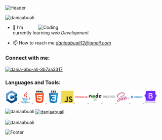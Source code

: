 ![Header](https://capsule-render.vercel.app/api?type=waving&height=300&color=D49796&text=Hi%20👋,%20I'm%20Dania%20Abu%20Ali&fontSize=34&section=header)
<p align="left"> <img src="https://komarev.com/ghpvc/?username=daniaabuali&label=Profile%20views&color=0e75b6&style=flat" alt="daniaabuali" /> </p>
<img align="right" alt="Coding" width="400" src="https://media3.giphy.com/media/v1.Y2lkPTc5MGI3NjExNTFhbzhrczg1M3I3MzU0d3N2ZncxeDE3NDM3azllNmFhanBrbGI1aSZlcD12MV9pbnRlcm5hbF9naWZfYnlfaWQmY3Q9Zw/L1R1tvI9svkIWwpVYr/giphy.gif">

- 🌱 I’m currently learning *web Development*

- 📫 How to reach me *daniaabuali12@gmail.com*

<h3 align="left">Connect with me:</h3>
<p align="left">
<a href="https://linkedin.com/in/dania-abu-ali-3b7aa3317" target="blank"><img align="center" src="https://raw.githubusercontent.com/rahuldkjain/github-profile-readme-generator/master/src/images/icons/Social/linked-in-alt.svg" alt="dania-abu-ali-3b7aa3317" height="30" width="40" /></a>
</p>

<h3 align="left">Languages and Tools:</h3>
<p align="left"> 
  <a href="https://www.w3schools.com/cpp/" target="_blank" rel="noreferrer"> 
    <img src="https://raw.githubusercontent.com/devicons/devicon/master/icons/cplusplus/cplusplus-original.svg" alt="cplusplus" width="40" height="40"/> 
  </a> 
  <a href="https://www.java.com" target="_blank" rel="noreferrer"> 
    <img src="https://raw.githubusercontent.com/devicons/devicon/master/icons/java/java-original.svg" alt="java" width="40" height="40"/> 
  </a> 
  <a href="https://www.w3.org/html/" target="_blank" rel="noreferrer"> 
    <img src="https://raw.githubusercontent.com/devicons/devicon/master/icons/html5/html5-original-wordmark.svg" alt="html5" width="40" height="40"/> 
  </a> 
  <a href="https://www.w3schools.com/css/" target="_blank" rel="noreferrer"> 
    <img src="https://raw.githubusercontent.com/devicons/devicon/master/icons/css3/css3-original-wordmark.svg" alt="css3" width="40" height="40"/> 
  </a> 
  <a href="https://developer.mozilla.org/en-US/docs/Web/JavaScript" target="_blank" rel="noreferrer"> 
    <img src="https://raw.githubusercontent.com/devicons/devicon/master/icons/javascript/javascript-original.svg" alt="javascript" width="40" height="40"/> 
  </a> 
  <a href="https://www.oracle.com/" target="_blank" rel="noreferrer"> 
    <img src="https://raw.githubusercontent.com/devicons/devicon/master/icons/oracle/oracle-original.svg" alt="oracle" width="40" height="40"/> 
  </a> 
  <a href="https://nodejs.org" target="_blank" rel="noreferrer"> 
    <img src="https://raw.githubusercontent.com/devicons/devicon/master/icons/nodejs/nodejs-original-wordmark.svg" alt="nodejs" width="40" height="40"/> 
  </a> 
  <a href="https://expressjs.com" target="_blank" rel="noreferrer"> 
    <img src="https://raw.githubusercontent.com/devicons/devicon/master/icons/express/express-original-wordmark.svg" alt="express" width="40" height="40"/> 
  </a> 
  <a href="https://sass-lang.com" target="_blank" rel="noreferrer"> 
    <img src="https://raw.githubusercontent.com/devicons/devicon/master/icons/sass/sass-original.svg" alt="sass" width="40" height="40"/> 
  </a> 
  <a href="https://webpack.js.org" target="_blank" rel="noreferrer"> 
    <img src="https://raw.githubusercontent.com/devicons/devicon/d00d0969292a6569d45b06d3f350f463a0107b0d/icons/webpack/webpack-original-wordmark.svg" alt="webpack" width="40" height="40"/> 
  </a> 
  <a href="https://getbootstrap.com" target="_blank" rel="noreferrer"> 
    <img src="https://raw.githubusercontent.com/devicons/devicon/master/icons/bootstrap/bootstrap-plain-wordmark.svg" alt="bootstrap" width="40" height="40"/> 
  </a> 
</p>


<p><img align="left" src="https://github-readme-stats.vercel.app/api/top-langs?username=daniaabuali&show_icons=true&locale=en&layout=compact" alt="daniaabuali" /></p>

<p>&nbsp;<img align="center" src="https://github-readme-stats.vercel.app/api?username=daniaabuali&show_icons=true&locale=en" alt="daniaabuali" /></p>

<p><img align="center" src="https://github-readme-streak-stats.herokuapp.com/?user=daniaabuali&" alt="daniaabuali" /></p>

![Footer](https://capsule-render.vercel.app/api?type=waving&height=120&color=D49796&fontSize=34&section=footer)
